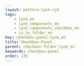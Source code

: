 ```yaml
---
layout: pattern-lyne.njk
tags: 
    - lyne_en
    - lyne_components_en
    - lyne_components_checkbox_en
    - is_in_folder_en
key: checkbox-panel-lyne_en
title: Checkbox-Panel
parent: checkbox-folder-lyne_en
keywords: checkbox-panel
order: 135
---
```

